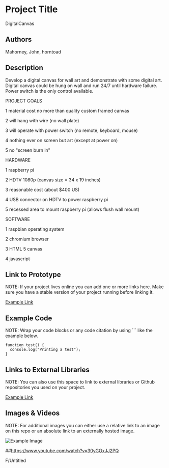 # Project Title
DigitalCanvas

## Authors
Mahorney, John, horntoad

## Description
Develop a digital canvas for wall art and demonstrate with some digital art. Digital canvas could be hung on wall and run 24/7 until hardware failure. Power switch is the only control available.        

PROJECT GOALS

1 material cost no more than quality custom framed canvas

2 will hang with wire (no wall plate)

3 will operate with power switch (no remote, keyboard, mouse)

4 nothing ever on screen but art (except at power on)

5 no "screen burn in" 


HARDWARE

1 raspberry pi

2 HDTV 1080p (canvas size = 34 x 19 inches)
		
3 reasonable cost (about $400 US)
		
4 USB connector on HDTV to power raspberry pi
		
5 recessed area to mount raspberry pi (allows flush wall mount)


SOFTWARE

1 raspbian operating system

2 chromium browser

3 HTML 5 canvas

4 javascript

## Link to Prototype
NOTE: If your project lives online you can add one or more links here. Make sure you have a stable version of your project running before linking it.

[Example Link](http://www.google.com "Example Link")

## Example Code
NOTE: Wrap your code blocks or any code citation by using ``` like the example below.
```
function test() {
  console.log("Printing a test");
}
```
## Links to External Libraries
 NOTE: You can also use this space to link to external libraries or Github repositories you used on your project.

[Example Link](http://www.google.com "Example Link")

## Images & Videos
NOTE: For additional images you can either use a relative link to an image on this repo or an absolute link to an externally hosted image.

![Example Image](project_images/cover.jpg?raw=true "Example Image")

##https://www.youtube.com/watch?v=30yGOxJJ2PQ

F/Untitled
